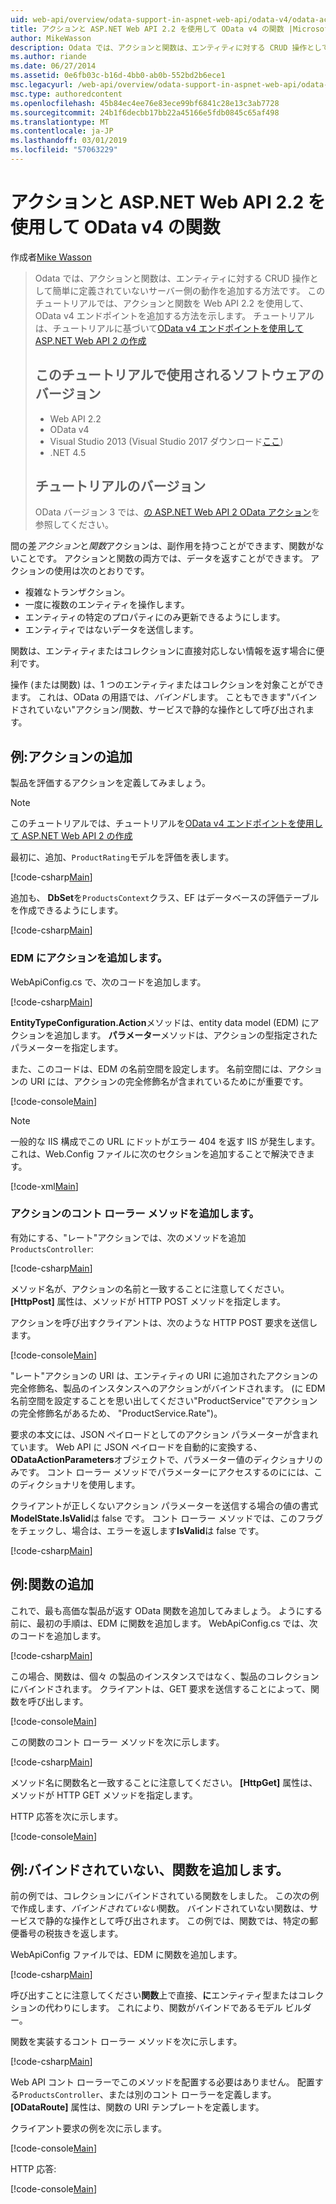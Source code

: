 ```yaml
---
uid: web-api/overview/odata-support-in-aspnet-web-api/odata-v4/odata-actions-and-functions
title: アクションと ASP.NET Web API 2.2 を使用して OData v4 の関数 |Microsoft Docs
author: MikeWasson
description: Odata では、アクションと関数は、エンティティに対する CRUD 操作として簡単に定義されていないサーバー側の動作を追加する方法です。 このチュートリアルでは方法.
ms.author: riande
ms.date: 06/27/2014
ms.assetid: 0e6fb03c-b16d-4bb0-ab0b-552bd2b6ece1
msc.legacyurl: /web-api/overview/odata-support-in-aspnet-web-api/odata-v4/odata-actions-and-functions
msc.type: authoredcontent
ms.openlocfilehash: 45b84ec4ee76e83ece99bf6841c28e13c3ab7728
ms.sourcegitcommit: 24b1f6decbb17bb22a45166e5fdb0845c65af498
ms.translationtype: MT
ms.contentlocale: ja-JP
ms.lasthandoff: 03/01/2019
ms.locfileid: "57063229"
---
```

<a name="actions-and-functions-in-odata-v4-using-aspnet-web-api-22"></a>アクションと ASP.NET Web API 2.2 を使用して OData v4 の関数
====================
作成者[Mike Wasson](https://github.com/MikeWasson)

> Odata では、アクションと関数は、エンティティに対する CRUD 操作として簡単に定義されていないサーバー側の動作を追加する方法です。 このチュートリアルでは、アクションと関数を Web API 2.2 を使用して、OData v4 エンドポイントを追加する方法を示します。 チュートリアルは、チュートリアルに基づいて[OData v4 エンドポイントを使用して ASP.NET Web API 2 の作成](create-an-odata-v4-endpoint.md)
>
> ## <a name="software-versions-used-in-the-tutorial"></a>このチュートリアルで使用されるソフトウェアのバージョン
>
> - Web API 2.2
> - OData v4
> - Visual Studio 2013 (Visual Studio 2017 ダウンロード[ここ](https://visualstudio.microsoft.com/downloads/?utm_medium=microsoft&utm_source=docs.microsoft.com&utm_campaign=button+cta&utm_content=download+vs2017))
> - .NET 4.5
>
> ## <a name="tutorial-versions"></a>チュートリアルのバージョン
>
> OData バージョン 3 では、[の ASP.NET Web API 2 OData アクション](../odata-v3/odata-actions.md)を参照してください。

間の差*アクション*と*関数*アクションは、副作用を持つことができます、関数がないことです。 アクションと関数の両方では、データを返すことができます。 アクションの使用は次のとおりです。

- 複雑なトランザクション。
- 一度に複数のエンティティを操作します。
- エンティティの特定のプロパティにのみ更新できるようにします。
- エンティティではないデータを送信します。

関数は、エンティティまたはコレクションに直接対応しない情報を返す場合に便利です。

操作 (または関数) は、1 つのエンティティまたはコレクションを対象ことができます。 これは、OData の用語では、*バインド*します。 こともできます&quot;バインドされていない&quot;アクション/関数、サービスで静的な操作として呼び出されます。

## <a name="example-adding-an-action"></a>例:アクションの追加

製品を評価するアクションを定義してみましょう。

> [!NOTE]
> このチュートリアルでは、チュートリアルを[OData v4 エンドポイントを使用して ASP.NET Web API 2 の作成](create-an-odata-v4-endpoint.md)


最初に、追加、`ProductRating`モデルを評価を表します。

[!code-csharp[Main](odata-actions-and-functions/samples/sample1.cs)]

追加も、 **DbSet**を`ProductsContext`クラス、EF はデータベースの評価テーブルを作成できるようにします。

[!code-csharp[Main](odata-actions-and-functions/samples/sample2.cs)]

### <a name="add-the-action-to-the-edm"></a>EDM にアクションを追加します。

WebApiConfig.cs で、次のコードを追加します。

[!code-csharp[Main](odata-actions-and-functions/samples/sample3.cs)]

**EntityTypeConfiguration.Action**メソッドは、entity data model (EDM) にアクションを追加します。 **パラメーター**メソッドは、アクションの型指定されたパラメーターを指定します。

また、このコードは、EDM の名前空間を設定します。 名前空間には、アクションの URI には、アクションの完全修飾名が含まれているためにが重要です。

[!code-console[Main](odata-actions-and-functions/samples/sample4.cmd)]

> [!NOTE]
> 一般的な IIS 構成でこの URL にドットがエラー 404 を返す IIS が発生します。 これは、Web.Config ファイルに次のセクションを追加することで解決できます。

[!code-xml[Main](odata-actions-and-functions/samples/sample5.xml)]

### <a name="add-a-controller-method-for-the-action"></a>アクションのコント ローラー メソッドを追加します。

有効にする、&quot;レート&quot;アクションでは、次のメソッドを追加`ProductsController`:

[!code-csharp[Main](odata-actions-and-functions/samples/sample6.cs)]

メソッド名が、アクションの名前と一致することに注意してください。 **[HttpPost]** 属性は、メソッドが HTTP POST メソッドを指定します。

アクションを呼び出すクライアントは、次のような HTTP POST 要求を送信します。

[!code-console[Main](odata-actions-and-functions/samples/sample7.cmd)]

&quot;レート&quot;アクションの URI は、エンティティの URI に追加されたアクションの完全修飾名、製品のインスタンスへのアクションがバインドされます。 (に EDM 名前空間を設定することを思い出してください&quot;ProductService&quot;でアクションの完全修飾名があるため、 &quot;ProductService.Rate&quot;)。

要求の本文には、JSON ペイロードとしてのアクション パラメーターが含まれています。 Web API に JSON ペイロードを自動的に変換する、 **ODataActionParameters**オブジェクトで、パラメーター値のディクショナリのみです。 コント ローラー メソッドでパラメーターにアクセスするのにには、このディクショナリを使用します。

クライアントが正しくないアクション パラメーターを送信する場合の値の書式**ModelState.IsValid**は false です。 コント ローラー メソッドでは、このフラグをチェックし、場合は、エラーを返します**IsValid**は false です。

[!code-csharp[Main](odata-actions-and-functions/samples/sample8.cs)]

## <a name="example-adding-a-function"></a>例:関数の追加

これで、最も高価な製品が返す OData 関数を追加してみましょう。 ようにする前に、最初の手順は、EDM に関数を追加します。 WebApiConfig.cs では、次のコードを追加します。

[!code-csharp[Main](odata-actions-and-functions/samples/sample9.cs)]

この場合、関数は、個々 の製品のインスタンスではなく、製品のコレクションにバインドされます。 クライアントは、GET 要求を送信することによって、関数を呼び出します。

[!code-console[Main](odata-actions-and-functions/samples/sample10.cmd)]

この関数のコント ローラー メソッドを次に示します。

[!code-csharp[Main](odata-actions-and-functions/samples/sample11.cs)]

メソッド名に関数名と一致することに注意してください。 **[HttpGet]** 属性は、メソッドが HTTP GET メソッドを指定します。

HTTP 応答を次に示します。

[!code-console[Main](odata-actions-and-functions/samples/sample12.cmd)]

## <a name="example-adding-an-unbound-function"></a>例:バインドされていない、関数を追加します。

前の例では、コレクションにバインドされている関数をしました。 この次の例で作成します、*バインドされていない*関数。 バインドされていない関数は、サービスで静的な操作として呼び出されます。 この例では、関数では、特定の郵便番号の税抜きを返します。

WebApiConfig ファイルでは、EDM に関数を追加します。

[!code-csharp[Main](odata-actions-and-functions/samples/sample13.cs)]

呼び出すことに注意してください**関数**上で直接、**に**エンティティ型またはコレクションの代わりにします。 これにより、関数がバインドであるモデル ビルダー。

関数を実装するコント ローラー メソッドを次に示します。

[!code-csharp[Main](odata-actions-and-functions/samples/sample14.cs)]

Web API コント ローラーでこのメソッドを配置する必要はありません。 配置する`ProductsController`、または別のコント ローラーを定義します。 **[ODataRoute]** 属性は、関数の URI テンプレートを定義します。

クライアント要求の例を次に示します。

[!code-console[Main](odata-actions-and-functions/samples/sample15.cmd)]

HTTP 応答:

[!code-console[Main](odata-actions-and-functions/samples/sample16.cmd)]
